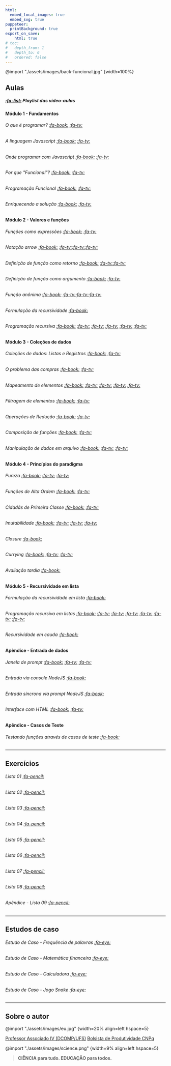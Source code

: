 ```yaml
---
html:
  embed_local_images: true
  embed_svg: true
puppeteer: 
  printBackground: true
export_on_save:
    html: true
# toc:
#   depth_from: 1
#   depth_to: 6
#   ordered: false
---
```


<!-- # Sumário {ignore}
[TOC] -->

@import "./assets/images/back-funcional.jpg" {width=100%}  

## Aulas

##### [:fa-list:](https://youtube.com/playlist?list=PLrX8_48jS7BcT4JdtUIHNKCuVEugPcz2d) Playlist das video-aulas 

#### Módulo 1 - Fundamentos
###### O que é programar? [:fa-book:](/conteudo/aulas/01oqueeprogramar.html) [:fa-tv:](https://youtu.be/OtznOZE6-ns)
###### A linguagem Javascript [:fa-book:](/conteudo/aulas/02linguagemjavascript.html) [:fa-tv:](https://youtu.be/vzm3EJjfsmQ)
###### Onde programar com Javascript [:fa-book:](/conteudo/aulas/03ondeprogramar.html) [:fa-tv:](https://youtu.be/b2NJFxu3DQY)
###### Por que "Funcional"? [:fa-book:](/conteudo/aulas/04porquefuncional.html) [:fa-tv:](https://youtu.be/5OAlfVrq1qE)
###### Programação Funcional [:fa-book:](/conteudo/aulas/05programacaofuncional.html) [:fa-tv:](https://youtu.be/Ccmh07GYsQs) 
###### Enriquecendo a solução [:fa-book:](/conteudo/aulas/06enriquecendoprograma.html) [:fa-tv:](https://youtu.be/l8ELcaEh4Mg)

#### Módulo 2 - Valores e funções
###### Funções como expressões [:fa-book:](/conteudo/aulas/07funcoesexpressoes.html) [:fa-tv:](https://youtu.be/x72CpUk1mcg) 
###### Notação *arrow* [:fa-book:](/conteudo/aulas/08notacaoarrow.html) [:fa-tv:](https://youtu.be/2PTkYMLuFOY)[:fa-tv:](https://youtu.be/oEd3Zp5dvx4)[:fa-tv:](https://youtu.be/FL_wLGXjj50)
###### Definição de função como retorno [:fa-book:](/conteudo/aulas/09funcaocomoretorno.html) [:fa-tv:](https://youtu.be/N0vjAngeuJM)[:fa-tv:](https://youtu.be/p0GLTnDz7T8)  
###### Definição de função como argumento [:fa-book:](/conteudo/aulas/10funcaocomoargumento.html) [:fa-tv:](https://youtu.be/QIJXZTTIxQg) 
###### Função *anônima* [:fa-book:](/conteudo/aulas/11funcaoanonima.html) [:fa-tv:](https://youtu.be/yoYOomI51N4)[:fa-tv:](https://youtu.be/v_Ecdlqani8)[:fa-tv:](https://youtu.be/qkGi6Boa0bg)
###### Formulação da recursividade [:fa-book:](/conteudo/aulas/26recursividadeformulacao.html)
###### Programação recursiva [:fa-book:](/conteudo/aulas/27programacaorecursiva.html) [:fa-tv:](https://youtu.be/-lvb4a9XlBQ) [:fa-tv:](https://youtu.be/hLjzT8-JTwA) [:fa-tv:](https://youtu.be/dSk5EwLsTO8) [:fa-tv:](https://youtu.be/Da7SglEH2sk) [:fa-tv:](https://youtu.be/gRU45SzvVj4)

#### Módulo 3 - Coleções de dados
###### Coleções de dados: Listas e Registros [:fa-book:](/conteudo/aulas/12colecoes.html) [:fa-tv:](https://youtu.be/nfiJpiOGElA)
###### O problema das compras [:fa-book:](/conteudo/aulas/13colecoes_compras.html) [:fa-tv:](https://youtu.be/V8NTzGHIZYA)
###### Mapeamento de elementos [:fa-book:](/conteudo/aulas/14mapeamento.html) [:fa-tv:](https://youtu.be/w5I1HLLQ5yI) [:fa-tv:](https://youtu.be/IzBosJgniWc) [:fa-tv:](https://youtu.be/LJ5OY9ky6kw) [:fa-tv:](https://youtu.be/JinulM8LOxI)
###### Filtragem de elementos [:fa-book:](/conteudo/aulas/15filtragem.html) [:fa-tv:](https://youtu.be/FAXLp33tICY)
###### Operações de Redução [:fa-book:](/conteudo/aulas/16reducao.html) [:fa-tv:](https://youtu.be/YG63uLaXPl4)
###### Composição de funções [:fa-book:](/conteudo/aulas/17composicao.html) [:fa-tv:](https://youtu.be/VYz9aszr5jc)
###### Manipulação de dados em arquivo [:fa-book:](/conteudo/aulas/18arquivos.html) [:fa-tv:](https://youtu.be/THPdtPbM11o) [:fa-tv:](https://youtu.be/_cMkkER7b50)

#### Módulo 4 - Princípios do paradigma
###### Pureza [:fa-book:](/conteudo/aulas/19principiospureza.html) [:fa-tv:](https://youtu.be/29AdYufpn90) [:fa-tv:](https://youtu.be/i_23DNjhWbw)
###### Funções de Alta Ordem [:fa-book:](/conteudo/aulas/20principiosaltaordem.html) [:fa-tv:](https://youtu.be/kwccTc4XTMA)
###### Cidadãs de Primeira Classe [:fa-book:](/conteudo/aulas/21principiosprimeiraclasse.html) [:fa-tv:](https://youtu.be/pgbcJuLOhpw)
###### Imutabilidade [:fa-book:](/conteudo/aulas/22principiosimutabilidade.html) [:fa-tv:](https://youtu.be/Gwtocq8a8IA) [:fa-tv:](https://youtu.be/k9KmbvgrRkE) [:fa-tv:](https://youtu.be/k3RzJHF20l0)
###### *Closure* [:fa-book:](/conteudo/aulas/23principiosclosure.html)
###### *Currying* [:fa-book:](/conteudo/aulas/24principioscurrying.html) [:fa-tv:](https://youtu.be/QoaY_1RLcis) [:fa-tv:](https://youtu.be/BkgIpXj3U70)
###### Avaliação tardia [:fa-book:](/conteudo/aulas/25principiosavaltardia.html)

#### Módulo 5 - Recursividade em lista
###### Formulação da recursividade em lista [:fa-book:](/conteudo/aulas/26recursividadeformulacao.html)
###### Programação recursiva em listas [:fa-book:](/conteudo/aulas/28programacaorecursivalistas.html) [:fa-tv:](https://youtu.be/WkZwwO4QuYY) [:fa-tv:](https://youtu.be/PsHE_03uMXw) [:fa-tv:](https://youtu.be/lYevaQLxNmk) [:fa-tv:](https://youtu.be/8Wv-E2F4J48) [:fa-tv:](https://youtu.be/zeNeAmtf2Rk) [:fa-tv:](https://youtu.be/XNh0ZetDIyI)
###### Recursividade em cauda [:fa-book:](/conteudo/aulas/29recursividadecauda.html)

#### Apêndice - Entrada de dados
###### Janela de prompt [:fa-book:](/conteudo/aulas/30apendicejanelaprompt.html) [:fa-tv:](https://youtu.be/zLmiKiIXSgA) [:fa-tv:](https://youtu.be/svMNr2ELL8c)
###### Entrada via console NodeJS [:fa-book:](/conteudo/aulas/31apendiceconsolenodejs.html)
###### Entrada síncrona via prompt NodeJS [:fa-book:](/conteudo/aulas/32apendicepromptnodejs.html)
###### Interface com HTML [:fa-book:](/conteudo/aulas/33apendiceentradahtml.html)  [:fa-tv:](https://youtu.be/bUfIfx9ySzI)

#### Apêndice - Casos de Teste
###### Testando funções através de casos de teste [:fa-book:](/conteudo/aulas/34apendicecasosdeteste.html)

---
## Exercícios
###### Lista 01 [:fa-pencil:](/conteudo/exercicios/lista01.html)
###### Lista 02 [:fa-pencil:](/conteudo/exercicios/lista02.html)
###### Lista 03 [:fa-pencil:](/conteudo/exercicios/lista03.html)
###### Lista 04 [:fa-pencil:](/conteudo/exercicios/lista04.html)
###### Lista 05 [:fa-pencil:](/conteudo/exercicios/lista05.html)
###### Lista 06 [:fa-pencil:](/conteudo/exercicios/lista06.html)
###### Lista 07 [:fa-pencil:](/conteudo/exercicios/lista07.html)
###### Lista 08 [:fa-pencil:](/conteudo/exercicios/lista08.html)
###### Apêndice - Lista 09 [:fa-pencil:](/conteudo/exercicios/lista09.html)

---
## Estudos de caso
###### Estudo de Caso - Frequência de palavras [:fa-eye:](/conteudo/estudocaso/ec_frequencia.html)
###### Estudo de Caso - Matemática financeira [:fa-eye:](/conteudo/estudocaso/ec_financeira.html)
###### Estudo de Caso - Calculadora [:fa-eye:](/conteudo/estudocaso/ec_calculadora.html)
###### Estudo de Caso - Jogo *Snake* [:fa-eye:](/conteudo/estudocaso/ec_snake.html)

---

## Sobre o autor

@import "./assets/images/eu.jpg" {width=20% align=left hspace=5} 

[Professor Associado IV (DCOMP/UFS)](https://www.sigaa.ufs.br/sigaa/public/docente/portal.jsf?siape=2527554)
[Bolsista de Produtividade CNPq](http://lattes.cnpq.br/7119477874134821)


@import "./assets/images/science.png" {width=9% align=left hspace=5} 

> **CIÊNCIA para tudo. 
> EDUCAÇÃO para todos.**